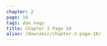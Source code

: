 ```yaml
---
chapter: 2
page: 10
tags: dan nagy
title: Chapter 2 Page 10
alias: /dnwcomic/chapter-2-page-10/
---
```

